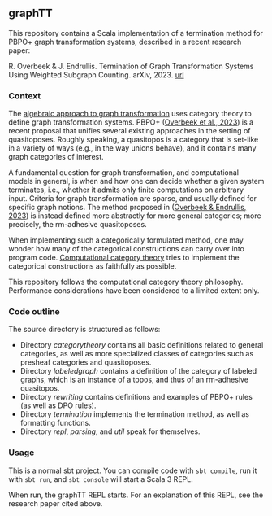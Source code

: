 ## graphTT

This repository contains a Scala implementation of a termination method for PBPO+ graph transformation systems, described in a recent research paper:

R. Overbeek & J. Endrullis. Termination of Graph Transformation Systems Using Weighted Subgraph Counting. arXiv, 2023. [url](https://arxiv.org/abs/2303.07812)

### Context

The [algebraic approach to graph transformation](https://en.wikipedia.org/wiki/Graph_rewriting#Algebraic_approach) uses category theory to define graph transformation systems. PBPO+ ([Overbeek et al., 2023](https://www.sciencedirect.com/science/article/pii/S2352220823000275)) is a recent proposal that unifies several existing approaches in the setting of quasitoposes. Roughly speaking, a quasitopos is a category that is set-like in a variety of ways (e.g., in the way unions behave), and it contains many graph categories of interest.

A fundamental question for graph transformation, and computational models in general, is when and how one can decide whether a given system terminates, i.e., whether it admits only finite computations on arbitrary input. Criteria for graph transformation are sparse, and usually defined for specific graph notions. The method proposed in ([Overbeek & Endrullis, 2023](https://arxiv.org/abs/2303.07812)) is instead defined more abstractly for more general categories; more precisely, the rm-adhesive quasitoposes.

When implementing such a categorically formulated method, one may wonder how many of the categorical constructions can carry over into program code. [Computational category theory](https://www.epatters.org/wiki/algebra/computational-category-theory.html) tries to implement the categorical constructions as faithfully as possible.

This repository follows the computational category theory philosophy. Performance considerations have been considered to a limited extent only.

### Code outline

The source directory is structured as follows:
  - Directory *categorytheory* contains all basic definitions related to general categories, as well as more specialized classes of categories such as presheaf categories and quasitoposes.
  - Directory *labeledgraph* contains a definition of the category of labeled graphs, which is an instance of a topos, and thus of an rm-adhesive quasitopos.
  - Directory *rewriting* contains definitions and examples of PBPO+ rules (as well as DPO rules).
  - Directory *termination* implements the termination method, as well as formatting functions.
  - Directory *repl*, *parsing*, and *util* speak for themselves.

### Usage

This is a normal sbt project. You can compile code with `sbt compile`, run it with `sbt run`, and `sbt console` will start a Scala 3 REPL.

When run, the graphTT REPL starts. For an explanation of this REPL, see the research paper cited above.
